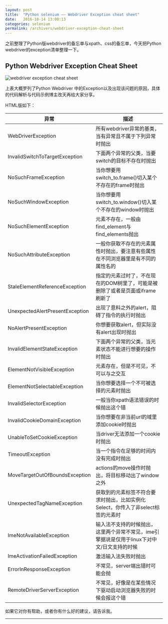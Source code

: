 ```yaml
---
layout: post
title:  "Python selenium —— Webdriver Exception cheat sheet"
date:   2016-10-14 13:00:13
categories: selenium
permalink: /archivers/webdriver-exception-cheat-sheet
---
```


之前整理了Python版webdriver的备忘单与xpath、css的备忘单，今天把Python webdriver的exception清单整理一下。

## Python Webdriver Exception Cheat Sheet

![webdriver exception cheat sheet](http://img.blog.csdn.net/20161014125841929)

上表大概罗列了Python Webdriver 中的Exception以及出现该问题的原因，具体的代码解析与代码示例博主改天再给大家分享。

HTML版如下：

| 异常 | 描述 |
| -- | -- |
|WebDriverException | 所有webdriver异常的基类，当有异常且不属于下列异常时抛出|
|InvalidSwitchToTargetException | 下面两个异常的父类，当要switch的目标不存在时抛出|
|NoSuchFrameException  |  当你想要用switch_to.frame()切入某个不存在的frame时抛出|
|NoSuchWindowException |  当你想要用switch_to.window()切入某个不存在的window时抛出|
|NoSuchElementException | 元素不存在，一般由find_element与find_elements抛出|
|NoSuchAttributeException |   一般你获取不存在的元素属性时抛出，要注意有些属性在不同浏览器里是有不同的属性名的|
|StaleElementReferenceException | 指定的元素过时了，不在现在的DOM树里了，可能是被删除了或者是页面或iframe刷新了|
|UnexpectedAlertPresentException| 出现了意料之外的alert，阻碍了指令的执行时抛出|
|NoAlertPresentException| 你想要获取alert，但实际没有alert出现时抛出|
|InvalidElementStateException |   下面两个异常的父类，当元素状态不能进行想要的操作时抛出|
|ElementNotVisibleException | 元素存在，但是不可见，不可以与之交互|
|ElementNotSelectableException |  当你想要选择一个不可被选择的元素时抛出|
|InvalidSelectorException  |  一般当你xpath语法错误的时候抛出这个错|
|InvalidCookieDomainException |   当你想要在非当前url的域里添加cookie时抛出|
|UnableToSetCookieException | 当driver无法添加一个cookie时抛出|
|TimeoutException  |  当一个指令在足够的时间内没有完成时抛出|
|MoveTargetOutOfBoundsException | actions的move操作时抛出，将目标移动出了window之外|
|UnexpectedTagNameException | 获取到的元素标签不符合要求时抛出，比如实例化Select，你传入了非select标签的元素时|
|ImeNotAvailableException  |  输入法不支持的时候抛出，这里两个异常不常见，ime引擎据说是仅用于linux下对中文/日文支持的时候|
|ImeActivationFailedException |   激活输入法失败时抛出|
|ErrorInResponseException   | 不常见，server端出错时可能会抛|
|RemoteDriverServerException |不常见，好像是在某些情况下驱动启动浏览器失败的时候会报这个错|



如果它对你有帮助，或者你有什么好的建议，请告诉我。



*****



